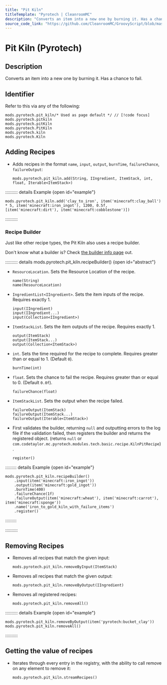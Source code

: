 ```yaml
---
title: "Pit Kiln"
titleTemplate: "Pyrotech | CleanroomMC"
description: "Converts an item into a new one by burning it. Has a chance to fail."
source_code_link: "https://github.com/CleanroomMC/GroovyScript/blob/master/src/main/java/com/cleanroommc/groovyscript/compat/mods/pyrotech/PitKiln.java"
---
```


# Pit Kiln (Pyrotech)

## Description

Converts an item into a new one by burning it. Has a chance to fail.

## Identifier

Refer to this via any of the following:

```groovy:no-line-numbers {1}
mods.pyrotech.pit_kiln/* Used as page default */ // [!code focus]
mods.pyrotech.pitkiln
mods.pyrotech.pitKiln
mods.pyrotech.PitKiln
mods.pyrotech.kiln
mods.pyrotech.Kiln
```


## Adding Recipes

- Adds recipes in the format `name`, `input`, `output`, `burnTime`, `failureChance`, `failureOutput`:

    ```groovy:no-line-numbers
    mods.pyrotech.pit_kiln.add(String, IIngredient, ItemStack, int, float, Iterable<ItemStack>)
    ```

:::::::::: details Example {open id="example"}
```groovy:no-line-numbers
mods.pyrotech.pit_kiln.add('clay_to_iron', item('minecraft:clay_ball') * 5, item('minecraft:iron_ingot'), 1200, 0.5f, [item('minecraft:dirt'), item('minecraft:cobblestone')])
```

::::::::::

### Recipe Builder

Just like other recipe types, the Pit Kiln also uses a recipe builder.

Don't know what a builder is? Check [the builder info page](../../getting_started/builder.md) out.

:::::::::: details mods.pyrotech.pit_kiln.recipeBuilder() {open id="abstract"}
- `ResourceLocation`. Sets the Resource Location of the recipe.

    ```groovy:no-line-numbers
    name(String)
    name(ResourceLocation)
    ```

- `IngredientList<IIngredient>`. Sets the item inputs of the recipe. Requires exactly 1.

    ```groovy:no-line-numbers
    input(IIngredient)
    input(IIngredient...)
    input(Collection<IIngredient>)
    ```

- `ItemStackList`. Sets the item outputs of the recipe. Requires exactly 1.

    ```groovy:no-line-numbers
    output(ItemStack)
    output(ItemStack...)
    output(Collection<ItemStack>)
    ```

- `int`. Sets the time required for the recipe to complete. Requires greater than or equal to 1. (Default `0`).

    ```groovy:no-line-numbers
    burnTime(int)
    ```

- `float`. Sets the chance to fail the recipe. Requires greater than or equal to 0. (Default `0.0f`).

    ```groovy:no-line-numbers
    failureChance(float)
    ```

- `ItemStackList`. Sets the output when the recipe failed.

    ```groovy:no-line-numbers
    failureOutput(ItemStack)
    failureOutput(ItemStack...)
    failureOutput(Iterable<ItemStack>)
    ```

- First validates the builder, returning `null` and outputting errors to the log file if the validation failed, then registers the builder and returns the registered object. (returns `null` or `com.codetaylor.mc.pyrotech.modules.tech.basic.recipe.KilnPitRecipe`).

    ```groovy:no-line-numbers
    register()
    ```

::::::::: details Example {open id="example"}
```groovy:no-line-numbers
mods.pyrotech.pit_kiln.recipeBuilder()
    .input(item('minecraft:iron_ingot'))
    .output(item('minecraft:gold_ingot'))
    .burnTime(400)
    .failureChance(1f)
    .failureOutput(item('minecraft:wheat'), item('minecraft:carrot'), item('minecraft:sponge'))
    .name('iron_to_gold_kiln_with_failure_items')
    .register()
```

:::::::::

::::::::::

## Removing Recipes

- Removes all recipes that match the given input:

    ```groovy:no-line-numbers
    mods.pyrotech.pit_kiln.removeByInput(ItemStack)
    ```

- Removes all recipes that match the given output:

    ```groovy:no-line-numbers
    mods.pyrotech.pit_kiln.removeByOutput(IIngredient)
    ```

- Removes all registered recipes:

    ```groovy:no-line-numbers
    mods.pyrotech.pit_kiln.removeAll()
    ```

:::::::::: details Example {open id="example"}
```groovy:no-line-numbers
mods.pyrotech.pit_kiln.removeByOutput(item('pyrotech:bucket_clay'))
mods.pyrotech.pit_kiln.removeAll()
```

::::::::::

## Getting the value of recipes

- Iterates through every entry in the registry, with the ability to call remove on any element to remove it:

    ```groovy:no-line-numbers
    mods.pyrotech.pit_kiln.streamRecipes()
    ```
